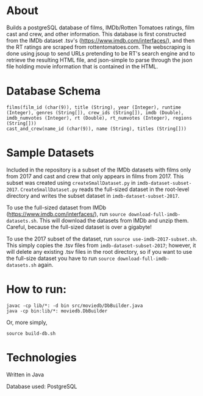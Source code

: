 # About

Builds a postgreSQL database of films, IMDb/Rotten Tomatoes ratings, film cast and crew, and other information. This database is first constructed from the IMDb dataset .tsv's (https://www.imdb.com/interfaces/), and then the RT ratings are scraped from rottentomatoes.com. The webscraping is done using jsoup to send URLs pretending to be RT's search engine and to retrieve the resulting HTML file, and json-simple to parse through the json file holding movie information that is contained in the HTML.

# Database Schema

```
films(film_id (char(9)), title (String), year (Integer), runtime (Integer), genres (String[]), crew_ids (String[]), imdb (Double), imdb_numvotes (Integer), rt (Double), rt_numvotes (Integer), regions (String[]))
cast_and_crew(name_id (char(9)), name (String), titles (String[]))
```

# Sample Datasets

Included in the repository is a subset of the IMDb datasets with films only from 2017 and cast and crew that only appears in films from 2017. This subset was created using `createSmallDataset.py` in `imdb-dataset-subset-2017`. `CreateSmallDataset.py` reads the full-sized dataset in the root-level directory and writes the subset dataset in `imdb-dataset-subset-2017`.

To use the full-sized dataset from IMDb (https://www.imdb.com/interfaces/), run `source download-full-imdb-datasets.sh`. This will download the datasets from IMDb and unzip them. Careful, because the full-sized dataset is over a gigabyte!

To use the 2017 subset of the dataset, run `source use-imdb-2017-subset.sh`. This simply copies the .tsv files from `imdb-dataset-subset-2017`; however, it will delete any existing .tsv files in the root directory, so if you want to use the full-size dataset you have to run `source download-full-imdb-datasets.sh` again.

# How to run:

```
javac -cp lib/*: -d bin src/moviedb/DbBuilder.java
java -cp bin:lib/*: moviedb.DbBuilder
```

Or, more simply,

```
source build-db.sh
```

# Technologies

Written in Java

Database used: PostgreSQL
